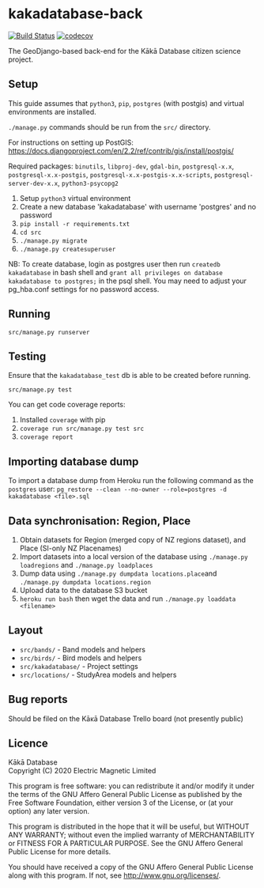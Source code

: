 kakadatabase-back
=================

[![Build Status](https://travis-ci.org/electricmagnetic/kakadatabase-back.svg?branch=master)](https://travis-ci.org/electricmagnetic/kakadatabase-back)
[![codecov](https://codecov.io/gh/electricmagnetic/kakadatabase-back/branch/master/graph/badge.svg)](https://codecov.io/gh/electricmagnetic/kakadatabase-back)

The GeoDjango-based back-end for the Kākā Database citizen science project.

Setup
-----
This guide assumes that `python3`, `pip`, `postgres` (with postgis) and virtual
environments are installed.

`./manage.py` commands should be run from the `src/` directory.

For instructions on setting up PostGIS:
<https://docs.djangoproject.com/en/2.2/ref/contrib/gis/install/postgis/>

Required packages: `binutils`, `libproj-dev`, `gdal-bin`, `postgresql-x.x`, `postgresql-x.x-postgis`, `postgresql-x.x-postgis-x.x-scripts`, `postgresql-server-dev-x.x`, `python3-psycopg2`

1. Setup `python3` virtual environment
2. Create a new database 'kakadatabase' with username 'postgres' and no password
3. `pip install -r requirements.txt`
4. `cd src`
5. `./manage.py migrate`
6. `./manage.py createsuperuser`

NB: To create database, login as postgres user then run `createdb kakadatabase` in bash shell and `grant all privileges on database kakadatabase to postgres;` in the psql shell. You may need to adjust your pg_hba.conf settings for no password access.

Running
-------
`src/manage.py runserver`

Testing
-------
Ensure that the `kakadatabase_test` db is able to be created before running.

`src/manage.py test`

You can get code coverage reports:
1. Installed `coverage` with pip
2. `coverage run src/manage.py test src`
3. `coverage report`

Importing database dump
-----------------------
To import a database dump from Heroku run the following command as the `postgres` user:
`pg_restore --clean --no-owner --role=postgres -d kakadatabase <file>.sql`

Data synchronisation: Region, Place
-----------------------------------
1. Obtain datasets for Region (merged copy of NZ regions dataset), and Place (SI-only NZ Placenames)
2. Import datasets into a local version of the database using `./manage.py loadregions` and `./manage.py loadplaces`
3. Dump data using `./manage.py dumpdata locations.place`and `./manage.py dumpdata locations.region`
4. Upload data to the database S3 bucket
5. `heroku run bash` then wget the data and run `./manage.py loaddata <filename>`

Layout
------
* `src/bands/` - Band models and helpers
* `src/birds/` - Bird models and helpers
* `src/kakadatabase/` - Project settings
* `src/locations/` - StudyArea models and helpers

Bug reports
-----------
Should be filed on the Kāĸā Database Trello board (not presently public)

Licence
-------
Kākā Database  
Copyright (C) 2020 Electric Magnetic Limited  

This program is free software: you can redistribute it and/or modify
it under the terms of the GNU Affero General Public License as published by
the Free Software Foundation, either version 3 of the License, or
(at your option) any later version.

This program is distributed in the hope that it will be useful,
but WITHOUT ANY WARRANTY; without even the implied warranty of
MERCHANTABILITY or FITNESS FOR A PARTICULAR PURPOSE.  See the
GNU Affero General Public License for more details.

You should have received a copy of the GNU Affero General Public License
along with this program.  If not, see <http://www.gnu.org/licenses/>.
